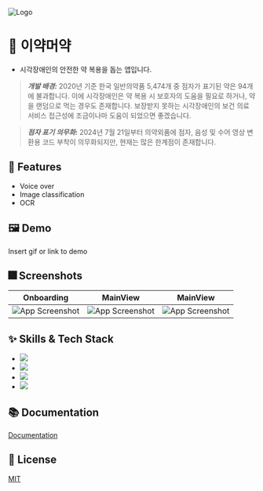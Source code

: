 ![Logo](https://user-images.githubusercontent.com/68676844/187777482-f04f7abf-f918-4d91-a7a3-f620c64b6468.png)


# :iphone: 이약머약

- 시각장애인의 안전한 약 복용을 돕는 앱입니다.

> **_개발 배경:_**
> 2020년 기준 한국 일반의약품 5,474개 중 점자가 표기된 약은 94개에 불과합니다.
> 이에 시각장애인은 약 복용 시 보호자의 도움을 필요로 하거나, 약을 랜덤으로 먹는 경우도 존재합니다.
> 보장받지 못하는 시각장애인의 보건 의료 서비스 접근성에 조금이나마 도움이 되었으면 좋겠습니다.


> **_점자 표기 의무화:_**
> 2024년 7월 21일부터 의약외품에 점자, 음성 및 수어 영상 변환용 코드 부착이 의무화되지만, 현재는 많은 한계점이 존재합니다.


## :pushpin: Features

- Voice over
- Image classification 
- OCR

## :framed_picture: Demo

Insert gif or link to demo


## :fireworks: Screenshots

|Onboarding|MainView|MainView|
|---|---|---|
|![App Screenshot](https://user-images.githubusercontent.com/68676844/187777879-2fb8a8c9-cdf9-47b7-a4cf-af5f01075260.PNG)|![App Screenshot](https://user-images.githubusercontent.com/68676844/187777866-2c0cb5f1-fc1d-4ead-9a35-8d2ce4ef88cd.PNG)|![App Screenshot](https://user-images.githubusercontent.com/68676844/187777877-67074de5-4846-4c36-9406-fb001283c1e0.PNG)


## :sparkles: Skills & Tech Stack
- <img src="https://img.shields.io/badge/swift-F05138?style=for-the-badge&logo=swift&logoColor=white"/>
- <img src="https://img.shields.io/badge/create%20ml-40929B?style=for-the-badge&logo=createml&logoColor=white"/>
- <img src="https://img.shields.io/badge/ml%20kit-4285F4?style=for-the-badge&logo=google&logoColor=white"/>
- <img src="https://img.shields.io/badge/figma-F24E1E?style=for-the-badge&logo=figma&logoColor=white"/>


## :books: Documentation

[Documentation](https://linktodocumentation)


## :lock_with_ink_pen: License

[MIT](https://choosealicense.com/licenses/mit/)

